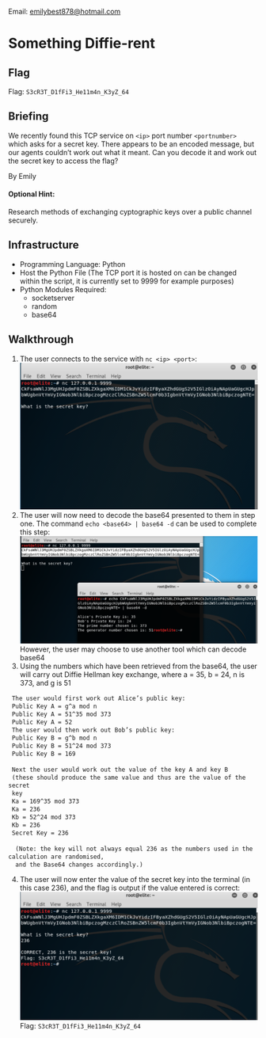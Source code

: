 Email: emilybest878@hotmail.com
# Something Diffie-rent

## Flag
Flag: `S3cR3T_D1fFi3_He11m4n_K3yZ_64`
## Briefing
We recently found this TCP service on `<ip>` port number `<portnumber>` which asks for a secret key. There appears to be an encoded message, but our agents couldn’t work out what it meant.  Can you decode it and work out the secret key to access the flag?

By Emily

#### Optional Hint:
Research methods of exchanging cyptographic keys over a public channel securely.

## Infrastructure
* Programming Language: Python
* Host the Python File (The TCP port it is hosted on can be changed within the script, it is currently set to 9999 for example purposes)
* Python Modules Required:
  * socketserver
  * random
  * base64

## Walkthrough
1. The user connects to the service with `nc <ip> <port>`:
 ![](WalkthroughImage1.png)
1. The user will now need to decode the base64 presented to them in step one. The command `echo <base64> | base64 -d` can be used to complete this step:
 ![](WalkthroughImage2.png)
 However, the user may choose to use another tool which can decode base64
1. Using the numbers which have been retrieved from the base64, the user will carry out Diffie Hellman key exchange, where a = 35, b = 24, n is 373, and g is 51
```
 The user would first work out Alice’s public key:
 Public Key A = g^a mod n
 Public Key A = 51^35 mod 373
 Public Key A = 52
 The user would then work out Bob’s public key:
 Public Key B = g^b mod n
 Public Key B = 51^24 mod 373
 Public Key B = 169
 
 Next the user would work out the value of the key A and key B 
 (these should produce the same value and thus are the value of the secret
 key
 Ka = 169^35 mod 373
 Ka = 236
 Kb = 52^24 mod 373
 Kb = 236
 Secret Key = 236
 
  (Note: the key will not always equal 236 as the numbers used in the calculation are randomised, 
  and the Base64 changes accordingly.)
```
4. The user will now enter the value of the secret key into the terminal (in this case 236), and the flag is output if the value entered is correct:
![](WalkthroughImage3.png)
Flag: `S3cR3T_D1fFi3_He11m4n_K3yZ_64`
